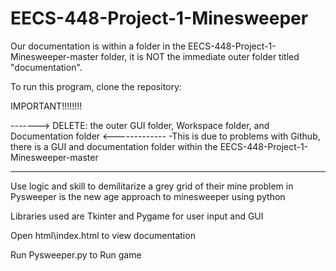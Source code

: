 # EECS-448-Project-1-Minesweeper


Our documentation is within a folder in the EECS-448-Project-1-Minesweeper-master folder, it is NOT the immediate outer folder titled "documentation".


To run this program, clone the repository:

IMPORTANT!!!!!!!! 

-------> DELETE: the outer GUI folder, Workspace folder, and Documentation folder  <-------------
            -This is due to problems with Github, there is a GUI and documentation folder within the EECS-448-Project-1-Minesweeper-master
  
  ----------------------------------------------------------------------------------------------------------------------------------------- 
  Use logic and skill to demilitarize a grey grid of their mine problem in Pysweeper is the new age approach to minesweeper using python

  Libraries used are Tkinter and Pygame for user input and GUI

  Open html\index.html to view documentation

  Run Pysweeper.py to Run game
